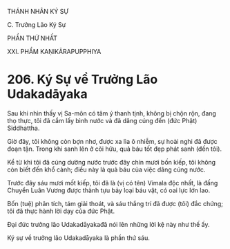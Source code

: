 THÁNH NHÂN KÝ SỰ

C. Trưởng Lão Ký Sự

PHẦN THỨ NHẤT

XXI. PHẨM KAṆIKĀRAPUPPHIYA

# 206. Ký Sự về Trưởng Lão Udakadāyaka

Sau khi nhìn thấy vị Sa-môn có tâm ý thanh tịnh, không bị chộn rộn, đang thọ thực, tôi đã cầm lấy bình nước và đã dâng cúng đến (đức Phật) Siddhattha.

Giờ đây, tôi không còn bợn nhơ, được xa lìa ô nhiễm, sự hoài nghi đã được đoạn tận. Trong khi sanh lên ở cõi hữu, quả báu tốt đẹp phát sanh (đến tôi).

Kể từ khi tôi đã cúng dường nước trước đây chín mươi bốn kiếp, tôi không còn biết đến khổ cảnh; điều này là quả báu của việc dâng cúng nước.

Trước đây sáu mươi mốt kiếp, tôi đã là (vị có tên) Vimala độc nhất, là đấng Chuyển Luân Vương được thành tựu bảy loại báu vật, có oai lực lớn lao.

Bốn (tuệ) phân tích, tám giải thoát, và sáu thắng trí đã được (tôi) đắc chứng; tôi đã thực hành lời dạy của đức Phật.

Đại đức trưởng lão Udakadāyakađã nói lên những lời kệ này như thế ấy.

Ký sự về trưởng lão Udakadāyaka là phần thứ sáu.
